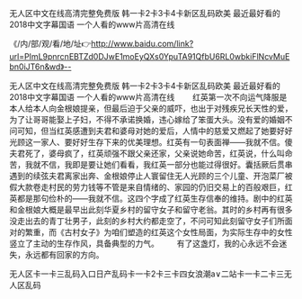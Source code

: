 无人区中文在线高清完整免费版
韩一卡2卡3卡4卡新区乱码欧美
最近最好看的2018中文字幕国语
一个人看的www片高清在线


《/内/部/观/看/地/址👉http://www.baidu.com/link?url=PImL9pnrcnEBTZd0DJwE1moEyQXs0YpuTA91QfbU6RL0wbkiFlNcvMuEbn0iJT6n&wd》--

无人区中文在线高清完整免费版
韩一卡2卡3卡4卡新区乱码欧美
最近最好看的2018中文字幕国语
一个人看的www片高清在线
　　红英第一次不向运气降服是本人给本人向金根娘提亲，但最后迫于父亲的威吓，也出于对残疾兄长天性的爱，为了让哥哥能娶上子妇，不得不承诺换婚，违心嫁给了笨蛋大头。没有爱的婚姻不问可知，但当红英感遭到夫君和婆母对她的爱后，人情中的慈爱又燃起了她要好好光顾这一家人、要好好生存下来的优美理想。红英有一句表面禅——我就不信。傻夫君死了，婆母疯了，红英顽强不跟父亲还家，父亲说她命苦，红英说，什么叫命苦，我就不信，我即是要让她们看看，我红英一部分也能过得很好。囊括厥后贯串遇到的续弦夫君离家出奔、金根娘停止人寰留住无人光顾的三个儿童、开泡菜厂被假大款卷走村民的劳力钱等不管是来自情绪的、家园的仍旧交易上的百般艰巨，红英都是那句俭朴的——我就不信。这四个字成了红英生存信奉的维持。剧中的红英和金根娘大概是最早出此刻华夏乡村的留守女子和留守老翁。其时的乡村再有很多没走出去的青丁壮男子，此刻的乡村大约都走空了，不问可知此刻留守女子们所面对的繁重，而《古村女子》为咱们塑造的红英这个女性局面，为实际生存中的女性竖立了主动的生存作风，具备典型的力气。
　　有了这盏灯，我的心永远不会迷失，永远都有回家的方向。





无人区卡一卡三乱码入口日产乱码卡一卡2卡三卡四女浪潮a∨二站卡一卡二卡三无人区乱码
